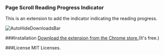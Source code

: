 ### Page Scroll Reading Progress Indicator
This is an extension to add the indicator indicating the reading progress.

![AutoHideDownloadsBar ](https://lh3.googleusercontent.com/KG0nlZsUmcn1glhuD4bQYjhR5kKZBmq0QP-Zmp0kAUmDpHiMZ1PaJ12_QKC7gME6cTiiVxZhdEQ=s640-h400-e365-rw)

###Installation
[Download the extension from the Chrome store.](https://chrome.google.com/webstore/detail/indication-of-progress-re/ibpijdcnonaegaoamfgbfblcnmgloboj)(It's free.)

###License
MIT Licenses.
